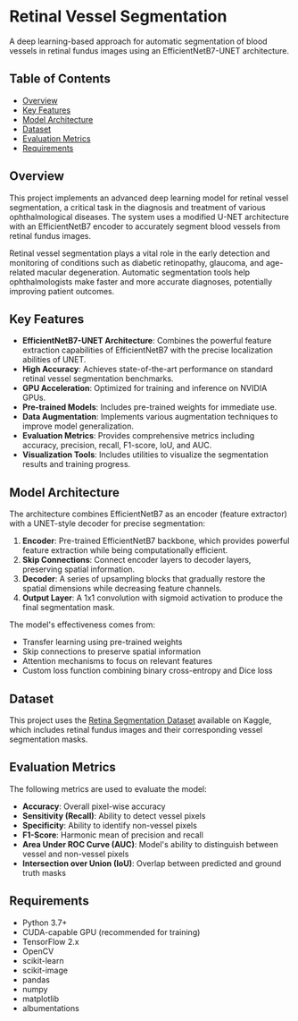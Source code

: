 # Retinal Vessel Segmentation

A deep learning-based approach for automatic segmentation of blood vessels in retinal fundus images using an EfficientNetB7-UNET architecture.

## Table of Contents

- [Overview](#overview)
- [Key Features](#key-features)
- [Model Architecture](#model-architecture)
- [Dataset](#dataset)
- [Evaluation Metrics](#evaluation-metrics)
- [Requirements](#requirements)

## Overview

This project implements an advanced deep learning model for retinal vessel segmentation, a critical task in the diagnosis and treatment of various ophthalmological diseases. The system uses a modified U-NET architecture with an EfficientNetB7 encoder to accurately segment blood vessels from retinal fundus images.

Retinal vessel segmentation plays a vital role in the early detection and monitoring of conditions such as diabetic retinopathy, glaucoma, and age-related macular degeneration. Automatic segmentation tools help ophthalmologists make faster and more accurate diagnoses, potentially improving patient outcomes.

## Key Features

- **EfficientNetB7-UNET Architecture**: Combines the powerful feature extraction capabilities of EfficientNetB7 with the precise localization abilities of UNET.
- **High Accuracy**: Achieves state-of-the-art performance on standard retinal vessel segmentation benchmarks.
- **GPU Acceleration**: Optimized for training and inference on NVIDIA GPUs.
- **Pre-trained Models**: Includes pre-trained weights for immediate use.
- **Data Augmentation**: Implements various augmentation techniques to improve model generalization.
- **Evaluation Metrics**: Provides comprehensive metrics including accuracy, precision, recall, F1-score, IoU, and AUC.
- **Visualization Tools**: Includes utilities to visualize the segmentation results and training progress.
  
## Model Architecture

The architecture combines EfficientNetB7 as an encoder (feature extractor) with a UNET-style decoder for precise segmentation:

1. **Encoder**: Pre-trained EfficientNetB7 backbone, which provides powerful feature extraction while being computationally efficient.
2. **Skip Connections**: Connect encoder layers to decoder layers, preserving spatial information.
3. **Decoder**: A series of upsampling blocks that gradually restore the spatial dimensions while decreasing feature channels.
4. **Output Layer**: A 1x1 convolution with sigmoid activation to produce the final segmentation mask.

The model's effectiveness comes from:
- Transfer learning using pre-trained weights
- Skip connections to preserve spatial information
- Attention mechanisms to focus on relevant features
- Custom loss function combining binary cross-entropy and Dice loss

## Dataset

This project uses the [Retina Segmentation Dataset](https://www.kaggle.com/datasets/alaaashraf24/retinasegmentation) available on Kaggle, which includes retinal fundus images and their corresponding vessel segmentation masks.

## Evaluation Metrics

The following metrics are used to evaluate the model:

- **Accuracy**: Overall pixel-wise accuracy
- **Sensitivity (Recall)**: Ability to detect vessel pixels
- **Specificity**: Ability to identify non-vessel pixels
- **F1-Score**: Harmonic mean of precision and recall
- **Area Under ROC Curve (AUC)**: Model's ability to distinguish between vessel and non-vessel pixels
- **Intersection over Union (IoU)**: Overlap between predicted and ground truth masks

## Requirements

- Python 3.7+
- CUDA-capable GPU (recommended for training)
- TensorFlow 2.x
- OpenCV
- scikit-learn
- scikit-image
- pandas
- numpy
- matplotlib
- albumentations

